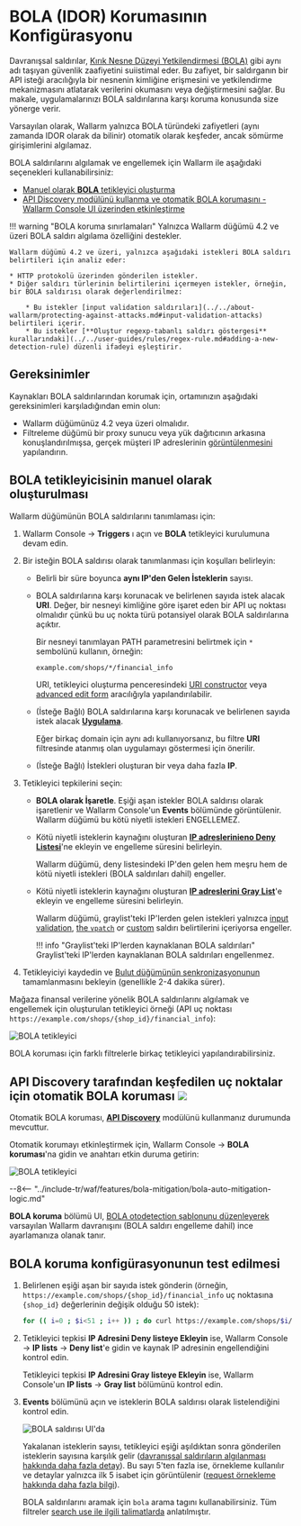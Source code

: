 [variability-in-endpoints-docs]:       ../../about-wallarm/api-discovery.md#variability-in-endpoints
[changes-in-api-docs]:       ../../user-guides/api-discovery.md#tracking-changes-in-api
[bola-protection-for-endpoints-docs]:  ../../about-wallarm/api-discovery.md#automatic-bola-protection

# BOLA (IDOR) Korumasının Konfigürasyonu

Davranışsal saldırılar, [Kırık Nesne Düzeyi Yetkilendirmesi (BOLA)](../../attacks-vulns-list.md#broken-object-level-authorization-bola) gibi aynı adı taşıyan güvenlik zaafiyetini suiistimal eder. Bu zafiyet, bir saldırganın bir API isteği aracılığıyla bir nesnenin kimliğine erişmesini ve yetkilendirme mekanizmasını atlatarak verilerini okumasını veya değiştirmesini sağlar. Bu makale, uygulamalarınızı BOLA saldırılarına karşı koruma konusunda size yönerge verir.

Varsayılan olarak, Wallarm yalnızca BOLA türündeki zafiyetleri (aynı zamanda IDOR olarak da bilinir) otomatik olarak keşfeder, ancak sömürme girişimlerini algılamaz.

BOLA saldırılarını algılamak ve engellemek için Wallarm ile aşağıdaki seçenekleri kullanabilirsiniz:

* [Manuel olarak **BOLA** tetikleyici oluşturma](#manual-creation-of-bola-trigger)
* [API Discovery modülünü kullanma ve otomatik BOLA korumasını - Wallarm Console UI üzerinden etkinleştirme](#automatic-bola-protection-for-endpoints-discovered-by-api-discovery)

!!! warning "BOLA koruma sınırlamaları"
    Yalnızca Wallarm düğümü 4.2 ve üzeri BOLA saldırı algılama özelliğini destekler.

    Wallarm düğümü 4.2 ve üzeri, yalnızca aşağıdaki istekleri BOLA saldırı belirtileri için analiz eder:

    * HTTP protokolü üzerinden gönderilen istekler.
    * Diğer saldırı türlerinin belirtilerini içermeyen istekler, örneğin, bir BOLA saldırısı olarak değerlendirilmez:

        * Bu istekler [input validation saldırıları](../../about-wallarm/protecting-against-attacks.md#input-validation-attacks) belirtileri içerir.
        * Bu istekler [**Oluştur regexp-tabanlı saldırı göstergesi** kurallarındaki](../../user-guides/rules/regex-rule.md#adding-a-new-detection-rule) düzenli ifadeyi eşleştirir.

## Gereksinimler

Kaynakları BOLA saldırılarından korumak için, ortamınızın aşağıdaki gereksinimleri karşıladığından emin olun:

* Wallarm düğümünüz 4.2 veya üzeri olmalıdır.
* Filtreleme düğümü bir proxy sunucu veya yük dağıtıcının arkasına konuşlandırılmışsa, gerçek müşteri IP adreslerinin [görüntülenmesini](../using-proxy-or-balancer-en.md) yapılandırın.

## BOLA tetikleyicisinin manuel olarak oluşturulması

Wallarm düğümünün BOLA saldırılarını tanımlaması için:

1. Wallarm Console → **Triggers** ı açın ve **BOLA** tetikleyici kurulumuna devam edin.
1. Bir isteğin BOLA saldırısı olarak tanımlanması için koşulları belirleyin:

    * Belirli bir süre boyunca **aynı IP'den Gelen İsteklerin** sayısı.
    * BOLA saldırılarına karşı korunacak ve belirlenen sayıda istek alacak **URI**. Değer, bir nesneyi kimliğine göre işaret eden bir API uç noktası olmalıdır çünkü bu uç nokta türü potansiyel olarak BOLA saldırılarına açıktır.

        Bir nesneyi tanımlayan PATH parametresini belirtmek için `*` sembolünü kullanın, örneğin:

        ```bash
        example.com/shops/*/financial_info
        ```

        URI, tetikleyici oluşturma penceresindeki [URI constructor](../../user-guides/rules/add-rule.md#uri-constructor) veya [advanced edit form](../../user-guides/rules/add-rule.md#advanced-edit-form) aracılığıyla yapılandırılabilir.

    * (İsteğe Bağlı) BOLA saldırılarına karşı korunacak ve belirlenen sayıda istek alacak [**Uygulama**](../../user-guides/settings/applications.md).

        Eğer birkaç domain için aynı adı kullanıyorsanız, bu filtre **URI** filtresinde atanmış olan uygulamayı göstermesi için önerilir.

    * (İsteğe Bağlı) İstekleri oluşturan bir veya daha fazla **IP**.
1. Tetikleyici tepkilerini seçin:

    * **BOLA olarak İşaretle**. Eşiği aşan istekler BOLA saldırısı olarak işaretlenir ve Wallarm Console'un **Events** bölümünde görüntülenir. Wallarm düğümü bu kötü niyetli istekleri ENGELLEMEZ.
    * Kötü niyetli isteklerin kaynağını oluşturan [**IP adreslerinieno Deny Listesi**](../../user-guides/ip-lists/denylist.md)'ne ekleyin ve engelleme süresini belirleyin.
    
        Wallarm düğümü, deny listesindeki IP'den gelen hem meşru hem de kötü niyetli istekleri (BOLA saldırıları dahil) engeller.
    
    * Kötü niyetli isteklerin kaynağını oluşturan [**IP adreslerini Gray List**](../../user-guides/ip-lists/graylist.md)'e ekleyin ve engelleme süresini belirleyin.
    
        Wallarm düğümü, graylist'teki IP'lerden gelen istekleri yalnızca [input validation](../../about-wallarm/protecting-against-attacks.md#input-validation-attacks), [the `vpatch`](../../user-guides/rules/vpatch-rule.md) or [custom](../../user-guides/rules/regex-rule.md) saldırı belirtilerini içeriyorsa engeller.
        
        !!! info "Graylist'teki IP'lerden kaynaklanan BOLA saldırıları"
            Graylist'teki IP'lerden kaynaklanan BOLA saldırıları engellenmez.
1. Tetikleyiciyi kaydedin ve [Bulut düğümünün senkronizasyonunun](../configure-cloud-node-synchronization-en.md) tamamlanmasını bekleyin (genellikle 2-4 dakika sürer).

Mağaza finansal verilerine yönelik BOLA saldırılarını algılamak ve engellemek için oluşturulan tetikleyici örneği (API uç noktası `https://example.com/shops/{shop_id}/financial_info`):

![BOLA tetikleyici](../../images/user-guides/triggers/trigger-example7.png)

BOLA koruması için farklı filtrelerle birkaç tetikleyici yapılandırabilirsiniz.

## API Discovery tarafından keşfedilen uç noktalar için otomatik BOLA koruması <a href="../../../about-wallarm/subscription-plans/#subscription-plans"><img src="../../../images/api-security-tag.svg" style="border: none;"></a>

Otomatik BOLA koruması, **[API Discovery](../../about-wallarm/api-discovery.md)** modülünü kullanmanız durumunda mevcuttur.

Otomatik korumayı etkinleştirmek için, Wallarm Console → **BOLA koruması**'na gidin ve anahtarı etkin duruma getirin:

![BOLA tetikleyici](../../images/user-guides/bola-protection/trigger-enabled-state.png)

--8<-- "../include-tr/waf/features/bola-mitigation/bola-auto-mitigation-logic.md"

**BOLA koruma** bölümü UI, [BOLA otodetection şablonunu düzenleyerek](../../user-guides/bola-protection.md) varsayılan Wallarm davranışını (BOLA saldırı engelleme dahil) ince ayarlamanıza olanak tanır.

## BOLA koruma konfigürasyonunun test edilmesi

1. Belirlenen eşiği aşan bir sayıda istek gönderin (örneğin, `https://example.com/shops/{shop_id}/financial_info` uç noktasına `{shop_id}` değerlerinin değişik olduğu 50 istek):

    ```bash
    for (( i=0 ; $i<51 ; i++ )) ; do curl https://example.com/shops/$i/financial_info ; done
    ```
1. Tetikleyici tepkisi **IP Adresini Deny listeye Ekleyin** ise, Wallarm Console → **IP lists** → **Deny list**'e gidin ve kaynak IP adresinin engellendiğini kontrol edin.

    Tetikleyici tepkisi **IP Adresini Gray listeye Ekleyin** ise, Wallarm Console'un **IP lists** → **Gray list** bölümünü kontrol edin.
1. **Events** bölümünü açın ve isteklerin BOLA saldırısı olarak listelendiğini kontrol edin.

    ![BOLA saldırısı UI'da](../../images/user-guides/events/bola-attack.png)

    Yakalanan isteklerin sayısı, tetikleyici eşiği aşıldıktan sonra gönderilen isteklerin sayısına karşılık gelir ([davranışsal saldırıların algılanması hakkında daha fazla detay](../../about-wallarm/protecting-against-attacks.md#behavioral-attacks)). Bu sayı 5'ten fazla ise, örnekleme kullanılır ve detaylar yalnızca ilk 5 isabet için görüntülenir ([request örnekleme hakkında daha fazla bilgi](../../user-guides/events/analyze-attack.md#sampling-of-hits)).

    BOLA saldırılarını aramak için `bola` arama tagını kullanabilirsiniz. Tüm filtreler [search use ile ilgili talimatlarda](../../user-guides/search-and-filters/use-search.md) anlatılmıştır.
